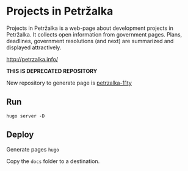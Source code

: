 # Projects in Petržalka

Projects in Petržalka is a web-page about development projects in Petržalka. It collects open information from government pages. Plans, deadlines, government resolutions (and next) are summarized and displayed attractively.

http://petrzalka.info/

**THIS IS DEPRECATED REPOSITORY**

New repository to generate page is [petrzalka-11ty](https://github.com/frido/petrzalka-11ty)

## Run

```hugo server -D```

## Deploy

Generate pages
```hugo```

Copy the `docs` folder to a destination.
